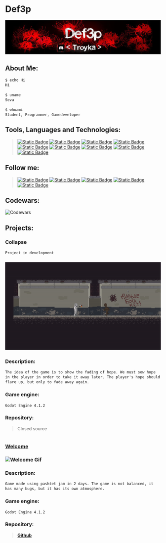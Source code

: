 # **Def3p**
[![Header](https://github.com/Def3p/def3p/blob/main/images/baneer_for_git.jpg)](https://discord.gg/JqgbQ6SRmr)

## About Me:
```
$ echo Hi
Hi

$ uname 
Seva

$ whoami
Student, Programmer, Gamedeveloper
```

## Tools, Languages and Technologies:
> [![Static Badge](https://img.shields.io/badge/Git-black?style=for-the-badge&logo=git&logoColor=white)]()
[![Static Badge](https://img.shields.io/badge/ChatGPT-black?style=for-the-badge&logo=OpenAI&logoColor=white)]()
[![Static Badge](https://img.shields.io/badge/Markdown-black?style=for-the-badge&logo=Markdown&logoColor=white)]()
[![Static Badge](https://img.shields.io/badge/Godot-black?style=for-the-badge&logo=godotengine&logoColor=white)]()
[![Static Badge](https://img.shields.io/badge/python-black?style=for-the-badge&logo=python&logoColor=white)]()
[![Static Badge](https://img.shields.io/badge/Arduino-black?style=for-the-badge&logo=arduino&logoColor=white)]()
[![Static Badge](https://img.shields.io/badge/Aseprite-black?style=for-the-badge&logo=aseprite&logoColor=white)]()
[![Static Badge](https://img.shields.io/badge/VScode-black?style=for-the-badge&logo=visualstudiocode&logoColor=white)]()
[![Static Badge](https://img.shields.io/badge/HTML5-black?style=for-the-badge&logo=html5&logoColor=white)]()

## Follow me:
>[![Static Badge](https://img.shields.io/badge/Gitlab-black?style=for-the-badge&logo=gitlab&logoColor=white)](https://gitlab.com/3PuTeLb)
[![Static Badge](https://img.shields.io/badge/Discord-black?style=for-the-badge&logo=discord&logoColor=white)](https://discord.gg/JqgbQ6SRmr)
[![Static Badge](https://img.shields.io/badge/Steam-black?style=for-the-badge&logo=steam&logoColor=white)](https://steamcommunity.com/profiles/76561199229997842/)
[![Static Badge](https://img.shields.io/badge/Codewars-black?style=for-the-badge&logo=codewars&logoColor=white)](https://www.codewars.com/users/Def3p)
[![Static Badge](https://img.shields.io/badge/Itch.io-black?style=for-the-badge&logo=itchdotio&logoColor=white)](https://3pdef.itch.io/)

## Codewars:
![Codewars](https://github.r2v.ch/codewars?user=Def3p&theme=gradient)

## Projects:
### **Collapse** 
    Project in development
### ![Collapse gif](https://github.com/Def3p/def3p/blob/main/images/ezgif.com-video-to-gif.gif)
### Description:
```
The idea of ​​the game is to show the fading of hope. We must sow hope in the player in order to take it away later. The player's hope should flare up, but only to fade away again.
```
### Game engine:
```
Godot Engine 4.1.2
```
### Repository:
>  Closed source
#
### **[Welcome](https://3pdef.itch.io/welcome-3p)**
### ![Welcome Gif](https://github.com/Def3p/def3p/blob/main/images/welcome_gameplay_online-video-cutter.com11.gif)
### Description:
```
Game made using pashtet jam in 2 days. The game is not balanced, it has many bugs, but it has its own atmosphere.
```
### Game engine:
```
Godot Engine 4.1.2
```
### Repository:
> **[Github](https://github.com/Def3p/Welcome)**